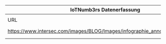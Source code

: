 |IoTNumb3rs Datenerfassung|||||||||||
| ---- | ---- | ---- | ---- | ---- | ---- | ---- | ---- | ---- | ---- | ---- |
||||||||||||
|URL|home_url|filename|device_class|device_count|market_class|market_volume|prognosis_year|publication_year|authorship_class|Dropbox folder|
|https://www.intersec.com/images/BLOG/Images/infographie_annonce_WP_IoT.PNG|https://www.intersec.com/the-use-of-iot-infographics|file6_infographie_annonce_WP_IoT.PNG|||IoT´s size|5.61E+11|2022|2017|company|MariaMarg/20181126-2100|
